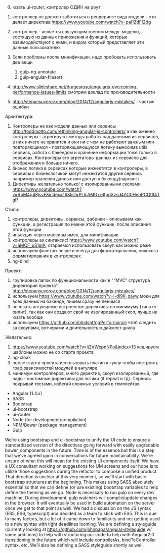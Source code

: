 0) юзать ui-router, контролер ОДИН на роут
1) контроллер не должен заботиться о рендеринге вида модели - это делает директива https://www.youtube.com/watch?v=pai1ZdFI2dg
2) контроллер - является связующим звеном между: моделю, состящую из данных приложения и функций, которые взаимодействуют с ними, и видом
который представляет эти данные пользователю
3) Если проблемы после минификации, надо пробовать использовать две вещи
	1) gulp-ng-annotate
	2) gulp-angular-filesort

4) http://www.slideshare.net/dragosrusu/angularjs-overcoming-performance-issues-limits смотрим доклад по производительности
5) http://stepansuvorov.com/blog/2014/12/angularjs-mistakes/ - частые ошибки


Архитектура:
1) Контролеры не как модели данных или сервисы http://toddmotto.com/rethinking-angular-js-controllers/ а как именно контролеры - агрегируют методы работы над данными из сервисов, в них ничего не хранится и они ни с чем не работают важным или повторяющимся - повторяющаяющуюся логику выносимв utils сервисs, работа с бэкендом и хранение информации тоже только в сервисах. Контролеры это агрегаторы данных из сервисов для отображения и больше ничего.
2) бизнес логика в сервисах которые инжектятся в контролеры, в сервисы с бизнеслогикой могут инжектится другие сервисы например хранения данных или доступ к бэкенду(парсинг)
3) Директивы желательно только! с изолированными скопами https://www.youtube.com/watch?v=RbM4g48jsvE&index=16&list=PLIcAMDxr6tpqXzsd4AO0HehPCQtIf4TgP

Стили:
1) контролеры, директивы, сервисы, фабрики - описываем как функции, а регистрация по имени этой функции, после описания этой функции
2) иньекция через массивы имен, для минификации
3) контролеры as синтаксис! https://www.youtube.com/watch?v=aMQF_uS1gIA, стараемся использовать скоуп как можно реже
4) используем фильтры везде и всегда для форматирования, никокого форматирования в контролерах
5) ng-bind

Проект:
1) групировка папок по функциональности как в "“MVC” структура директорий проекта" http://stepansuvorov.com/blog/2014/12/angularjs-mistakes/
2) используем https://www.youtube.com/watch?v=i-dl9K_payw моки для всех данных на бэкенде, пишем сразу не ленимся
3) не юзать ангулярные встроенные директивы по минимуму (типа нг-рипит), так как они создают свой не изолированный скоп, лучше не юзать вообще
4) используем https://github.com/blndspt/ngPerformance чтоб следить за скоупами, вотчерами и длительностью дайжест цикла

Желательно:
1) https://www.youtube.com/watch?v=Ij2VWxpnNPo&index=13 кешируем шаблоны можно не со старта проекта
2) ng-cloak
3) после старта проекта использовать плагин к гулпу чтобы построить граф зависимостей модулей в ангуляре
4) минимум контроллеров, много директив, скоуп изолированный, где надо - кастомные директивы для логики (if repeat и тд).
Сервисы покрывай тестами, избегай сложных условий в темплейтах.

- Angular (1.4.x)
- SASS
- Bootstrap
- ui-bootstrap
- ui-router
- Node (for development/compilation)
- NPM/Bower (package management)
- Gulp

We’re using bootstrap and ui-bootstrap to unify the UI code to ensure a standardized version of the directives going forward with easily upgradable bower_components in the future. Time is of the essence but this is a step that we’ve agreed upon in conversations for future maintainability. We’re unsure of what this will mean for the existing UI components itself. We have a UX consultant working on suggestions for UM screens and our hope is to utilize those suggestions during the refactor to compose a unified product. That direction is unclear at this very moment, so we’ll start with basic bootstrap structures at the beginning. This makes using SASS absolutely essential so that we can define (or use existing) bootstrap variables to help define the theming as we go.
Node is necessary to run gulp on every dev machine. During development, gulp watchers will compile/update changes in the browser. It will eventually be used in build automation on the server once we get to that point as well.
We had a discussion on the JS syntax (ES5, ES6, typescript) and decided as a team to stick with ES5. This is due to many factors, but a lot of it came down to familiarity and not getting used to a new syntax with tight deadlines looming. We are defining a styleguide (currently looking at https://github.com/johnpapa/angular-styleguide w/ some additions) to help with structuring our code to help with Angular2.0 transitioning in the future which will include controllerAs, bindToController syntax, etc. We’ll also be defining a SASS styleguide shortly as well.